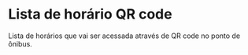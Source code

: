 # Lista de horário QR code
 Lista de horários que vai ser acessada através de QR code no ponto de ônibus.
